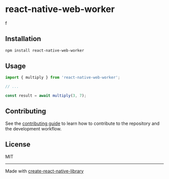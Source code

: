 # react-native-web-worker

f

## Installation

```sh
npm install react-native-web-worker
```

## Usage


```js
import { multiply } from 'react-native-web-worker';

// ...

const result = await multiply(3, 7);
```


## Contributing

See the [contributing guide](CONTRIBUTING.md) to learn how to contribute to the repository and the development workflow.

## License

MIT

---

Made with [create-react-native-library](https://github.com/callstack/react-native-builder-bob)
